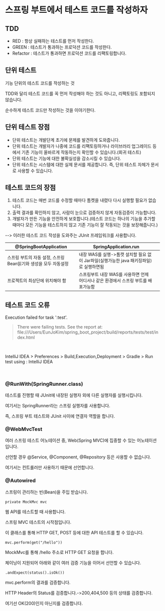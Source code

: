 # 스프링 부트에서 테스트 코드를 작성하자

## TDD

* RED : 항상 실패하는 테스트를 먼저 작성한다.
* GREEN : 테스트가 통과하는 프로덕션 코드를 작성한다.
* Refactor : 테스트가 통과하면 프로덕션 코드를 리팩토링합니다.



## 단위 테스트

기능 단위의 테스트 코드를 작성하는 것

TDD와 달리 테스트 코드를 꼭 먼저 작성해야 하는 것도 아니고, 리팩토링도 포함되지 않습니다.

순수하게 테스트 코드만 작성하는 것을 이야기한다.



## 단위 테스트 장점

* 단위 테스트는 개발단계 초기에 문제를 발견하게 도와줍니다.
* 단위 테스트는 개발자가 나중에 코드를 리팩토링하거나 라이브러리 업그레이드 등에서 기존 기능이 올바르게 작동하는지 확인할 수 있습니다.(회귀 테스트)
* 단위 테스트는 기능에 대한 불확실성을 감소시킬 수 있습니다.
* 단위 테스트는 시스템에 대한 실제 문서를 제공합니다. 즉, 단위 테스트 자체가 문서로 사용할 수 있습니다.



## 테스트 코드의 장점

1. 테스트 코드는 매번 코드를 수정할 때마다 톰켓을 내렸다 다시 실행할 필요가 없습니다.
2. 출력 결과를 확인하지 않고, 사람이 눈으로 검증하지 않게 자동검증이 가능합니다.
3. 개발자가 만든 기능을 안전하게 보호합니다.(테스트 코드는 하나의 기능을 추가할 때마다 모든 기능을 테스트하지 않고 기존 기능이 잘 작동되는 것을 보장해줍니다.)

\--> 이러한 테스트 코드 작성을 도와주는 JUnit 프레임워크를 사용합니다.



<table><thead><tr><th>@SpringBootApplication</th><th>SpringApplication.run</th><th data-hidden></th></tr></thead><tbody><tr><td>스프링 부트의 자동 설정, 스프링 Bean읽기와 생성을 모두 자동설정</td><td>내장 WAS를 실행->톰캣 설치할 필요 없이 Jar파일(실행가능한 java 패키징파일)로 실행하면됨</td><td></td></tr><tr><td>프로젝트의 최상단에 위치해야 함</td><td>스프링부트 내장 WAS를 사용하면 언제 어디서나 같은 환경에서 스프링 부트를 배포가능함</td><td></td></tr></tbody></table>



## 테스트 코드 오류

Execution failed for task ':test'.

> There were failing tests. See the report at: file:///Users/EunJoKim/spring\_boot\_project/build/reports/tests/test/index.html

<figure><img src=".gitbook/assets/스크린샷 2022-12-10 오후 11.51.45.png" alt=""><figcaption></figcaption></figure>

IntelliJ IDEA > Preferences > Build,Execution,Deployment > Gradle > Run test using : IntelliJ IDEA

<figure><img src=".gitbook/assets/스크린샷 2022-12-10 오후 11.57.47.png" alt=""><figcaption></figcaption></figure>

### @RunWith(SpringRunner.class)

테스트를 진행할 때 JUnit에 내장된 실행자 외에 다른 실행자를 실행시킵니다.

여기서는 SpringRunner라는 스프링 실행자를 사용합니다.

즉, 스프링 부트 테스트와 JUnit 사이에 연결자 역할을 합니다.

### @WebMvcTest

여러 스프링 테스트 어노테이션 중, Web(Spring MVC)에 집중할 수 있는 어노테이션입니다.

선언할 경우 @Service, @Component, @Repository 등은 사용할 수 없습니다.&#x20;

여기서는 컨트롤러만 사용하기 때문에 선언합니다.

### @Autowired

스프링이 관리하는 빈(Bean)을 주입 받습니다.

```
private MockMvc mvc
```

웹 API를 테스트할 때 사용합니다.

스프링 MVC 테스트의 시작점입니다.

이 클래스를 통해 HTTP GET, POST 등에 대한 API 테스트를 할 수 있습니다.

```
mvc.perform(get("/hello"))
```

MockMvc를 통해 /hello 주소로 HTTP GET 요청을 합니다.

체이닝이 지원되어 아래와 같이 여러 검증 기능을 이어서 선언할 수 있습니다.

```
.andExpect(status().isOk())
```

mvc.perform의 결과를 검증합니다.

HTTP Header의 Status를 검증합니다.->200,404,500 등의 상태를 검증합니다.

여기선 OK(200)인지 아닌지를 검증합니다.

